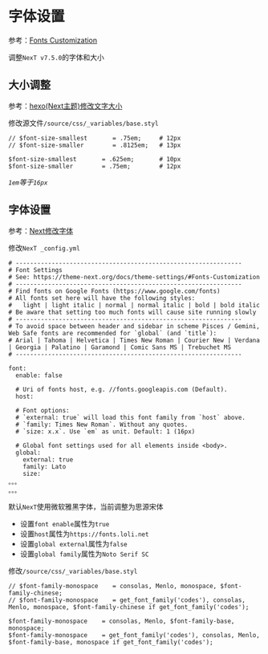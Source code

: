 
# 字体设置

参考：[Fonts Customization](https://theme-next.org/docs/theme-settings/#Fonts-Customization)

调整`NexT v7.5.0`的字体和大小

## 大小调整

参考：[hexo(Next主题)修改文字大小](https://blog.csdn.net/dpdpdppp/article/details/102387532)

修改源文件`/source/css/_variables/base.styl`

```
// $font-size-smallest       = .75em;     # 12px
// $font-size-smaller        = .8125em;   # 13px

$font-size-smallest       = .625em;       # 10px
$font-size-smaller        = .75em;        # 12px
```

*`1em`等于`16px`*

## 字体设置

参考：[Next修改字体](https://sxxkearth.github.io/2019/01/09/Next字体修改/)

修改`NexT _config.yml`

```
# ---------------------------------------------------------------
# Font Settings
# See: https://theme-next.org/docs/theme-settings/#Fonts-Customization
# ---------------------------------------------------------------
# Find fonts on Google Fonts (https://www.google.com/fonts)
# All fonts set here will have the following styles:
#   light | light italic | normal | normal italic | bold | bold italic
# Be aware that setting too much fonts will cause site running slowly
# ---------------------------------------------------------------
# To avoid space between header and sidebar in scheme Pisces / Gemini, Web Safe fonts are recommended for `global` (and `title`):
# Arial | Tahoma | Helvetica | Times New Roman | Courier New | Verdana | Georgia | Palatino | Garamond | Comic Sans MS | Trebuchet MS
# ---------------------------------------------------------------

font:
  enable: false

  # Uri of fonts host, e.g. //fonts.googleapis.com (Default).
  host:

  # Font options:
  # `external: true` will load this font family from `host` above.
  # `family: Times New Roman`. Without any quotes.
  # `size: x.x`. Use `em` as unit. Default: 1 (16px)

  # Global font settings used for all elements inside <body>.
  global:
    external: true
    family: Lato
    size:
。。。
。。。
```

默认`NexT`使用微软雅黑字体，当前调整为思源宋体

* 设置`font enable`属性为`true`
* 设置`host`属性为`https://fonts.loli.net`
* 设置`global external`属性为`false`
* 设置`global family`属性为`Noto Serif SC`

修改`/source/css/_variables/base.styl`

```
// $font-family-monospace    = consolas, Menlo, monospace, $font-family-chinese;
// $font-family-monospace    = get_font_family('codes'), consolas, Menlo, monospace, $font-family-chinese if get_font_family('codes');

$font-family-monospace    = consolas, Menlo, $font-family-base, monospace;
$font-family-monospace    = get_font_family('codes'), consolas, Menlo,  $font-family-base, monospace if get_font_family('codes');
```